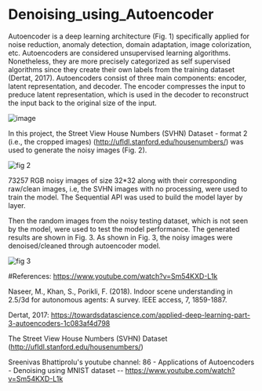 # Denoising_using_Autoencoder
Autoencoder is a deep learning architecture (Fig. 1) specifically applied for noise reduction, anomaly detection, domain adaptation, image colorization, etc. Autoencoders are considered unsupervised learning algorithms. Nonetheless, they are more precisely categorized as self supervised algorithms since they create their own labels from the training dataset (Dertat, 2017). Autoencoders consist of three main components: encoder, latent representation, and decoder. The encoder compresses the input to preduce latent representation, which is used in the decoder to reconstruct the input back to the original size of the input. 

![image](https://user-images.githubusercontent.com/54812742/136597246-f444232f-f357-4611-9794-255087b46ece.png)




In this project, the Street View House Numbers (SVHN) Dataset - format 2 (i.e., the cropped images) (http://ufldl.stanford.edu/housenumbers/) was used to generate the noisy images (Fig. 2). 

![fig  2](https://user-images.githubusercontent.com/54812742/136611358-62b788a0-ad27-412a-a651-879e76a536aa.PNG)

73257 RGB noisy images of size 32*32 along with their corresponding raw/clean images, i.e, the SVHN images with no processing, were used to train the model. The Sequential API was used to build the model layer by layer. 

Then the random images from the noisy testing dataset, which is not seen by the model, were used to test the model performance. The generated results are shown in Fig. 3. As shown in Fig. 3, the noisy images were denoised/cleaned through autoencoder model.   

![fig  3](https://user-images.githubusercontent.com/54812742/136611938-83f9aa00-7598-4567-8170-c9558793df92.PNG)


#References:
https://www.youtube.com/watch?v=Sm54KXD-L1k

Naseer, M., Khan, S., Porikli, F. (2018). Indoor scene understanding in 2.5/3d for autonomous agents: A survey. IEEE access, 7, 1859-1887.

Dertat, 2017: https://towardsdatascience.com/applied-deep-learning-part-3-autoencoders-1c083af4d798

The Street View House Numbers (SVHN) Dataset (http://ufldl.stanford.edu/housenumbers/)

Sreenivas Bhattiprolu's youtube channel:  86 - Applications of Autoencoders - Denoising using MNIST dataset -- https://www.youtube.com/watch?v=Sm54KXD-L1k
